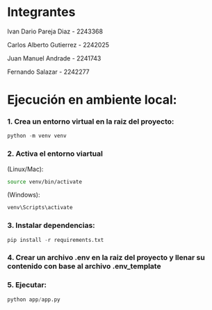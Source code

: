 # Integrantes

Ivan Dario Pareja Diaz - 2243368 

Carlos Alberto Gutierrez - 2242025 

Juan Manuel Andrade - 2241743

Fernando Salazar - 2242277

# Ejecución en ambiente local:

### 1. Crea un entorno virtual en la raiz del proyecto:

```python
python -m venv venv
```
### 2. Activa el entorno viartual

(Linux/Mac):

```bash
source venv/bin/activate
```

(Windows):

```bash
venv\Scripts\activate
```

### 3. Instalar dependencias:

```python
pip install -r requirements.txt
```

### 4. Crear un archivo .env en la raiz del proyecto y llenar su contenido con base al archivo .env_template

### 5. Ejecutar:

```python
python app/app.py
```